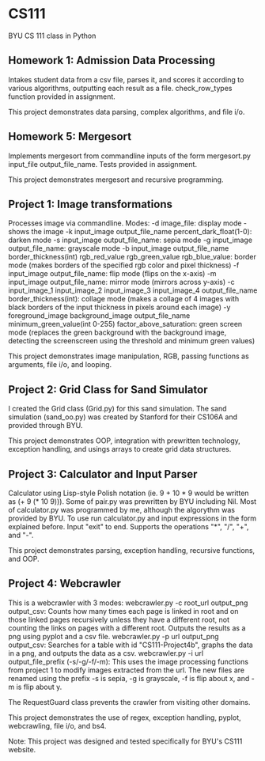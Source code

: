 # CS111
BYU CS 111 class in Python

## Homework 1: Admission Data Processing
Intakes student data from a csv file, parses it, and scores it according to various algorithms, outputting each result as a file.
check_row_types function provided in assignment.

This project demonstrates data parsing, complex algorithms, and file i/o.

## Homework 5: Mergesort
Implements mergesort from commandline inputs of the form mergesort.py input_file output_file_name.
Tests provided in assignment.

This project demonstrates mergesort and recursive programming.

## Project 1: Image transformations
Processes image via commandline. Modes:
-d image_file: display mode - shows the image
-k input_image output_file_name percent_dark_float(1-0): darken mode
-s input_image output_file_name: sepia mode
-g input_image output_file_name: grayscale mode
-b input_image output_file_name border_thickness(int) rgb_red_value rgb_green_value rgb_blue_value: border mode (makes borders of the specified rgb color and pixel thickness)
-f input_image output_file_name: flip mode (flips on the x-axis)
-m input_image output_file_name: mirror mode (mirrors across y-axis)
-c input_image_1 input_image_2 input_image_3 input_image_4 output_file_name border_thickness(int): collage mode (makes a collage of 4 images with black borders of the input thickness in pixels around each image)
-y foreground_image background_image output_file_name minimum_green_value(int 0-255) factor_above_saturation: green screen mode (replaces the green background with the background image, detecting the screenscreen using the threshold and minimum green values) 

This project demonstrates image manipulation, RGB, passing functions as arguments, file i/o, and looping.

## Project 2: Grid Class for Sand Simulator
I created the Grid class (Grid.py) for this sand simulation. The sand simulation (sand_oo.py) was created by Stanford for their CS106A and provided through BYU.

This project demonstrates OOP, integration with prewritten technology, exception handling, and usings arrays to create grid data structures.

## Project 3: Calculator and Input Parser
Calculator using Lisp-style Polish notation (ie. 9 + 10 * 9 would be written as (+ 9 (* 10 9))). Some of pair.py was prewritten by BYU including Nil. Most of calculator.py was programmed by me, although the algorythm was provided by BYU. 
To use run calculator.py and input expressions in the form explained before. Input "exit" to end. Supports the operations "*", "/", "+", and "-".

This project demonstrates parsing, exception handling, recursive functions, and OOP.

## Project 4: Webcrawler
This is a webcrawler with 3 modes:
webcrawler.py -c root_url output_png output_csv: Counts how many times each page is linked in root and on those linked pages recursively unless they have a different root, not counting the links on pages with a different root. Outputs the results as a png using pyplot and a csv file.
webcrawler.py -p url output_png output_csv: Searches for a table with id "CS111-Project4b", graphs the data in a png, and outputs the data as a csv.
webcrawler.py -i url output_file_prefix (-s/-g/-f/-m): This uses the image processing functions from project 1 to modify images extracted from the url. The new files are renamed using the prefix -s is sepia, -g is grayscale, -f is flip about x, and -m is flip about y.

The RequestGuard class prevents the crawler from visiting other domains.

This project demonstrates the use of regex, exception handling, pyplot, webcrawling, file i/o, and bs4.

Note: This project was designed and tested specifically for BYU's CS111 website.